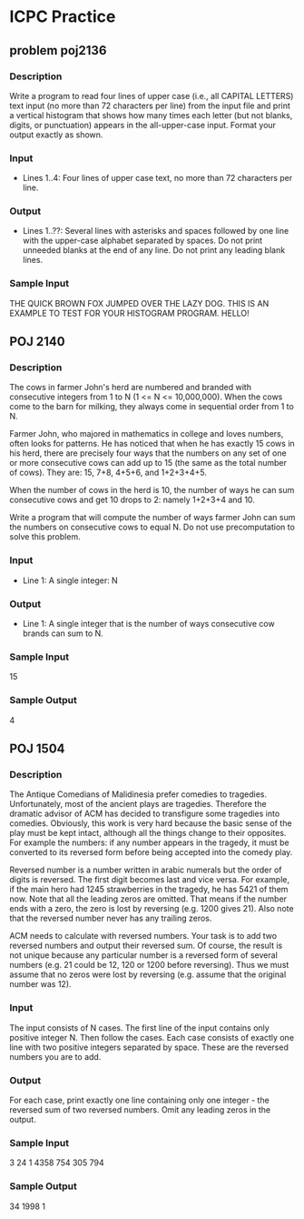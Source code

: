 # ICPC Practice

## problem poj2136

### Description

Write a program to read four lines of upper case (i.e., all CAPITAL LETTERS) text input (no more than 72 characters per line) from the input file and print a vertical histogram that shows how many times each letter (but not blanks, digits, or punctuation) appears in the all-upper-case input. Format your output exactly as shown.

### Input

- Lines 1..4: Four lines of upper case text, no more than 72 characters per line.

### Output

- Lines 1..??: Several lines with asterisks and spaces followed by one line with the upper-case alphabet separated by spaces. Do not print unneeded blanks at the end of any line. Do not print any leading blank lines.

### Sample Input

THE QUICK BROWN FOX JUMPED OVER THE LAZY DOG.
THIS IS AN EXAMPLE TO TEST FOR YOUR
HISTOGRAM PROGRAM.
HELLO!

## POJ 2140

### Description

The cows in farmer John's herd are numbered and branded with consecutive integers from 1 to N (1 <= N <= 10,000,000). When the cows come to the barn for milking, they always come in sequential order from 1 to N.

Farmer John, who majored in mathematics in college and loves numbers, often looks for patterns. He has noticed that when he has exactly 15 cows in his herd, there are precisely four ways that the numbers on any set of one or more consecutive cows can add up to 15 (the same as the total number of cows). They are: 15, 7+8, 4+5+6, and 1+2+3+4+5.

When the number of cows in the herd is 10, the number of ways he can sum consecutive cows and get 10 drops to 2: namely 1+2+3+4 and 10.

Write a program that will compute the number of ways farmer John can sum the numbers on consecutive cows to equal N. Do not use precomputation to solve this problem.

### Input

- Line 1: A single integer: N

### Output

- Line 1: A single integer that is the number of ways consecutive cow brands can sum to N.

### Sample Input

15

### Sample Output

4

## POJ 1504

### Description

The Antique Comedians of Malidinesia prefer comedies to tragedies. Unfortunately, most of the ancient plays are tragedies. Therefore the dramatic advisor of ACM has decided to transfigure some tragedies into comedies. Obviously, this work is very hard because the basic sense of the play must be kept intact, although all the things change to their opposites. For example the numbers: if any number appears in the tragedy, it must be converted to its reversed form before being accepted into the comedy play.

Reversed number is a number written in arabic numerals but the order of digits is reversed. The first digit becomes last and vice versa. For example, if the main hero had 1245 strawberries in the tragedy, he has 5421 of them now. Note that all the leading zeros are omitted. That means if the number ends with a zero, the zero is lost by reversing (e.g. 1200 gives 21). Also note that the reversed number never has any trailing zeros.

ACM needs to calculate with reversed numbers. Your task is to add two reversed numbers and output their reversed sum. Of course, the result is not unique because any particular number is a reversed form of several numbers (e.g. 21 could be 12, 120 or 1200 before reversing). Thus we must assume that no zeros were lost by reversing (e.g. assume that the original number was 12).

### Input

The input consists of N cases. The first line of the input contains only positive integer N. Then follow the cases. Each case consists of exactly one line with two positive integers separated by space. These are the reversed numbers you are to add.

### Output

For each case, print exactly one line containing only one integer - the reversed sum of two reversed numbers. Omit any leading zeros in the output.

### Sample Input

3
24 1
4358 754
305 794

### Sample Output

34
1998
1
